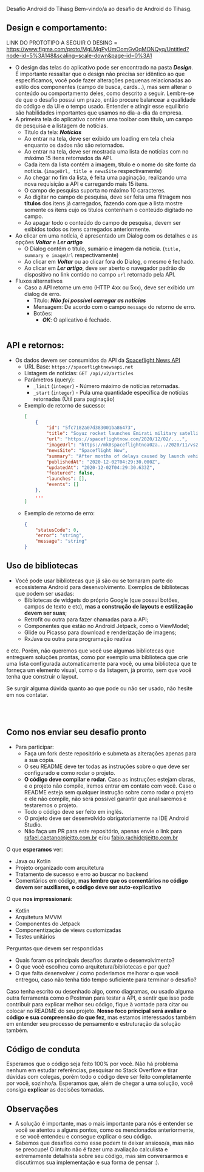 Desafio Android do Tihasg
Bem-vindo/a ao desafio de Android do Tihasg.

## **Design e comportamento:**<br>

LINK DO PROTOTIPO A SEGUIR O DESING = https://www.figma.com/proto/MgLMgPyUmOomGv0qMONQyq/Untitled?node-id=5%3A148&scaling=scale-down&page-id=0%3A1

- O design das telas do aplicativo pode ser encontrado na pasta ___Design___. É importante ressaltar que o design não precisa ser idêntico ao que especificamos, você pode fazer alterações pequenas relacionadas ao estilo dos componentes (campo de busca, cards...), mas sem alterar o conteúdo ou comportamento deles, como descrito a seguir. Lembre-se de que o desafio possui um prazo, então procure balancear a qualidade do código e da UI e o tempo usado. Entender e atingir esse equilíbrio são habilidades importantes que usamos no dia-a-dia da empresa.
- A primeira tela do aplicativo contém uma toolbar com título, um campo de pesquisa e a listagem de notícias.
    - Título da tela: ___Notícias___
    - Ao entrar na tela, deve ser exibido um loading em tela cheia enquanto os dados não são retornados.
    - Ao entrar na tela, deve ser mostrada uma lista de notícias com no máximo 15 itens retornados da API.
    - Cada item da lista contém a imagem, título e o nome do site fonte da notícia. (`imageUrl, title e newsSite` respectivamente)
    - Ao chegar no fim da lista, é feita uma paginação, realizando uma nova requisição a API e carregando mais 15 itens.
    - O campo de pesquisa suporta no máximo 10 caracteres.
    - Ao digitar no campo de pesquisa, deve ser feita uma filtragem nos **títulos** dos itens já carregados, fazendo com que a lista mostre somente os itens cujo os títulos contenham o conteúdo digitado no campo.
    - Ao apagar todo o conteúdo do campo de pesquisa, devem ser exibidos todos os itens carregados anteriormente.
- Ao clicar em uma notícia, é apresentado um Dialog com os detalhes e as opções ___Voltar___ e ___Ler artigo___
    - O Dialog contém o título, sumário e imagem da notícia. (`title, summary e imageUrl` respectivamente)
    - Ao clicar em ___Voltar___ ou ao clicar fora do Dialog, o mesmo é fechado.
    - Ao clicar em ___Ler artigo___, deve ser aberto o navegador padrão do dispositivo no link contido no campo `url` retornado pela API.
- Fluxos alternativos
    - Caso a API retorne um erro (HTTP 4xx ou 5xx), deve ser exibido um dialog de erro.
        - Título: ___Não foi possível carregar as notícias___
        - Mensagem: De acordo com o campo `message` do retorno de erro.
        - Botões:
            - ___OK___: O aplicativo é fechado.
<br><br>

## **API e retornos**:<br>

- Os dados devem ser consumidos da API da [Spaceflight News API](https://www.spaceflightnewsapi.net/)
    - URL Base: `https://spaceflightnewsapi.net`
    - Listagem de notícias: `GET /api/v2/articles`
    - Parâmetros (query): 
        - `_limit` (`integer`) - Número máximo de notícias retornadas.
        - `_start` (`integer`) - Pula uma quantidade específica de notícias retornadas (Útil para paginação)
    - Exemplo de retorno de sucesso:
        ```JSON
        [
            {
                "id": "5fc7182a07d383001ba86473",
                "title": "Soyuz rocket launches Emirati military satellite after lengthy delay",
                "url": "https://spaceflightnow.com/2020/12/02/....",
                "imageUrl": "https://mk0spaceflightnoa02a.../2020/11/vs24_quick1.jpg",
                "newsSite": "Spaceflight Now",
                "summary": "After months of delays caused by launch vehicle issues and the coronavirus...",
                "publishedAt": "2020-12-02T04:29:30.000Z",
                "updatedAt": "2020-12-02T04:29:30.633Z",
                "featured": false,
                "launches": [],
                "events": []
            },
            ...
        ]
        ```
    - Exemplo de retorno de erro:
        ```JSON
        {
            "statusCode": 0,
            "error": "string",
            "message": "string"
        }
        ```

## **Uso de bibliotecas**

- Você pode usar bibliotecas que já são ou se tornaram parte do ecossistema Android para desenvolvimento. Exemplos de bibliotecas que podem ser usadas:
   - Bibliotecas de widgets do próprio Google (que possui botões, campos de texto e etc), **mas a construção de layouts e estilização devem ser suas**;
   - Retrofit ou outra para fazer chamadas para a API;
   - Componentes que estão no Android Jetpack, como o ViewModel;
   - Glide ou Picasso para download e renderização de imagens;
   - RxJava ou outra para programação reativa

e etc. Porém, não queremos que você use algumas bibliotecas que entreguem soluções prontas, como por exemplo uma biblioteca que crie uma lista configurada automaticamente para você, ou uma biblioteca que te forneça um elemento visual, como o da listagem, já pronto, sem que você tenha que construir o layout.

Se surgir alguma dúvida quanto ao que pode ou não ser usado, não hesite em nos contatar.

<br><br>
## **Como nos enviar seu desafio pronto**
- Para participar:
   - Faça um fork deste repositório e submeta as alterações apenas para a sua cópia. 
   - O seu README deve ter todas as instruções sobre o que deve ser configurado e como rodar o projeto. 
   - **O código deve compilar e rodar.** Caso as instruções estejam claras, e o projeto não compile, iremos entrar em contato com você. Caso o README esteja sem qualquer instrução sobre como rodar o projeto e ele não compile, não será possível garantir que analisaremos e testaremos o projeto.
   - Todo o código deve ser feito em inglês. 
   - O projeto deve ser desenvolvido obrigatoriamente na IDE Android Studio.
   - Não faça um PR para este repositório, apenas envie o link para rafael.caetano@jeitto.com.br e/ou fabio.rachid@jeitto.com.br

O que **esperamos** ver:
- Java ou Kotlin
- Projeto organizado com arquitetura
- Tratamento de sucesso e erro ao buscar no backend
- Comentários em código, **mas lembre que os comentários no código devem ser auxiliares, o código deve ser auto-explicativo**

O que **nos impressionará**:
- Kotlin
- Arquitetura MVVM
- Componentes do Jetpack
- Componentização de views customizadas
- Testes unitários

Perguntas que devem ser respondidas
- Quais foram os principais desafios durante o desenvolvimento?
- O que você escolheu como arquitetura/bibliotecas e por que?
- O que falta desenvolver / como poderiamos melhorar o que você entregou, caso não tenha tido tempo suficiente para terminar o desafio?

Caso tenha escrito ou desenhado algo, como diagramas, ou usado alguma outra ferramenta como o Postman para testar a API, e sentir que isso pode contribuir para explicar melhor seu código, fique à vontade para citar ou colocar no README do seu projeto. **Nosso foco principal será avaliar o código e sua compreensão do que fez**, mas estamos interessados também em entender seu processo de pensamento e estruturação da solução também.

## **Código de conduta**

Esperamos que o código seja feito 100% por você. Não há problema nenhum em estudar referências, pesquisar no Stack Overflow e tirar dúvidas com colegas, porém todo o código deve ser feito completamente por você, sozinho/a. Esperamos que, além de chegar a uma solução, você consiga **explicar** as decisões tomadas.

## **Observações**

- A solução é importante, mas o mais importante para nós é entender se você se atentou a alguns pontos, como os mencionados anteriormente, e se você entendeu e consegue explicar o seu código.
- Sabemos que desafios como esse podem te deixar ansioso/a, mas não se preocupe! O intuito não é fazer uma avaliação calculista e extremamente detalhista sobre seu código, mas sim conversarmos e discutirmos sua implementação e sua forma de pensar :). 

